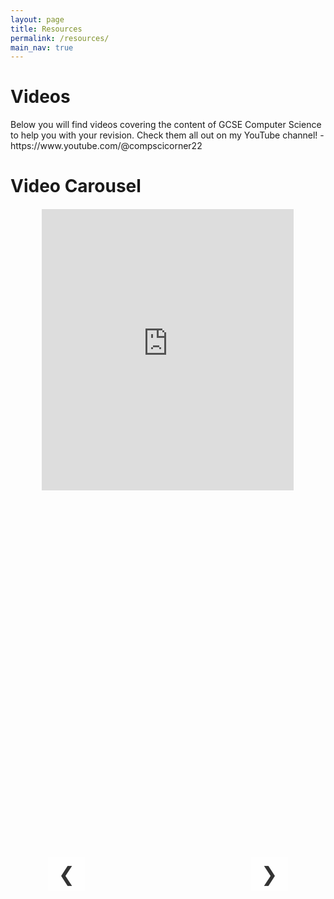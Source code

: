 ```yaml
---
layout: page
title: Resources
permalink: /resources/
main_nav: true
---
```


<h1>Videos</h1>
<p>Below you will find videos covering the content of GCSE Computer Science to help you with your revision. Check them all out on my YouTube channel! - https://www.youtube.com/@compscicorner22</p>

# Video Carousel

<div class="carousel-container">
  <!-- Carousel wrapper holding multiple items -->
  <div class="carousel-wrapper">
    <!-- First Video Slide -->
    <div class="carousel-item">
      <iframe src="https://www.youtube.com/watch?v=cxliGPElThw&t=7s" frameborder="0" allow="accelerometer; autoplay; clipboard-write; encrypted-media; gyroscope; picture-in-picture" allowfullscreen></iframe>
    </div>

    <!-- Second Video Slide -->
    <div class="carousel-item">
      <iframe src="https://www.youtube.com/watch?v=BIACLUSYOu8&t=113s" frameborder="0" allow="accelerometer; autoplay; clipboard-write; encrypted-media; gyroscope; picture-in-picture" allowfullscreen></iframe>
    </div>

    <!-- Third Video Slide -->
    <div class="carousel-item">
      <iframe src="https://www.youtube.com/watch?v=q85MrldzMeA" frameborder="0" allow="accelerometer; autoplay; clipboard-write; encrypted-media; gyroscope; picture-in-picture" allowfullscreen></iframe>
    </div>

    <!-- Fourth Video Slide -->
    <div class="carousel-item">
      <iframe src="https://www.youtube.com/watch?v=W_xAsLPFYwA&t=2s" frameborder="0" allow="accelerometer; autoplay; clipboard-write; encrypted-media; gyroscope; picture-in-picture" allowfullscreen></iframe>
    </div>

    <!-- Fifth Video Slide -->
    <div class="carousel-item">
      <iframe src="https://www.youtube.com/watch?v=xbFg0ewZRXo" frameborder="0" allow="accelerometer; autoplay; clipboard-write; encrypted-media; gyroscope; picture-in-picture" allowfullscreen></iframe>
    </div>

    <!-- Sixth Video Slide -->
    <div class="carousel-item">
      <iframe src="https://www.youtube.com/watch?v=1RxuMFGP3wc&t=369s" frameborder="0" allow="accelerometer; autoplay; clipboard-write; encrypted-media; gyroscope; picture-in-picture" allowfullscreen></iframe>
    </div>
  </div>

  <!-- Left Arrow -->
  <button class="carousel-arrow left" onclick="prevSlide()">&#10094;</button>

  <!-- Right Arrow -->
  <button class="carousel-arrow right" onclick="nextSlide()">&#10095;</button>
</div>

<script>
  const wrapper = document.querySelector('.carousel-wrapper');
  const items = document.querySelectorAll('.carousel-item');
  let currentIndex = 0;

  function updateCarousel() {
    const offset = -currentIndex * 100;
    wrapper.style.transform = `translateX(${offset}%)`;
  }

  function nextSlide() {
    if (currentIndex < items.length - 1) {
      currentIndex++;
      updateCarousel();
    }
  }

  function prevSlide() {
    if (currentIndex > 0) {
      currentIndex--;
      updateCarousel();
    }
  }
</script>

<style>
  .carousel-container {
    width: 80%;
    max-width: 800px;
    margin: 20px auto;
    position: relative;
    overflow: hidden;
  }

  .carousel-wrapper {
    display: flex;
    transition: transform 0.5s ease-in-out;
  }

  .carousel-item {
    min-width: 100%;
    box-sizing: border-box;
  }

  .carousel-item iframe {
    width: 100%;
    height: 450px;
  }

  .carousel-arrow {
    position: absolute;
    top: 50%;
    transform: translateY(-50%);
    font-size: 2rem;
    color: #333;
    background-color: rgba(255, 255, 255, 0.7);
    border: none;
    padding: 0.5rem 1rem;
    cursor: pointer;
    z-index: 10;
  }

  .carousel-arrow.left {
    left: 10px;
  }

  .carousel-arrow.right {
    right: 10px;
  }
</style>

